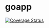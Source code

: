 # goapp

[![Coverage Status](https://coveralls.io/repos/github/ynwdd/goapp/badge.svg?branch=main)](https://coveralls.io/github/ynwdd/goapp?branch=main)
